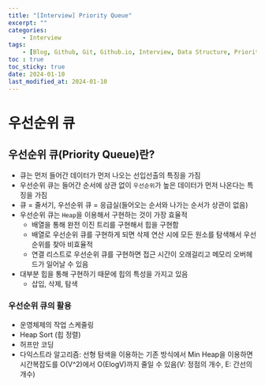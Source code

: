 ```yaml
---
title: "[Interview] Priority Queue"
excerpt: ""
categories:
    - Interview
tags:
    - [Blog, Github, Git, Github.io, Interview, Data Structure, Priority Queue]
toc : true
toc_sticky: true
date: 2024-01-10
last_modified_at: 2024-01-10
---
```

# 우선순위 큐

## 우선순위 큐(Priority Queue)란?

- 큐는 먼저 들어간 데이터가 먼저 나오는 선입선출의 특징을 가짐
- 우선순위 큐는 들어간 순서에 상관 없이 `우선순위`가 높은 데이터가 먼저 나온다는 특징을 가짐
- 큐 = 줄서기, 우선순위 큐 = 응급실(들어오는 순서와 나가는 순서가 상관이 없음)
- 우선순위 큐는 `Heap`을 이용해서 구현하는 것이 가장 효율적
    - 배열을 통해 완전 이진 트리를 구현해서 힙을 구현함
    - 배열로 우선순위 큐를 구현하게 되면 삭제 연산 시에 모든 원소를 탐색해서 우선순위를 찾아 비효율적
    - 연결 리스트로 우선순위 큐를 구현하면 접근 시간이 오래걸리고 메모리 오버헤드가 일어날 수 있음
- 대부분 힙을 통해 구현하기 때문에 힙의 특성을 가지고 있음
    - 삽입, 삭제, 탐색

### 우선순위 큐의 활용

- 운영체제의 작업 스케줄링
- Heap Sort (힙 정렬)
- 허프만 코딩
- 다익스트라 알고리즘: 선형 탐색을 이용하는 기존 방식에서 Min Heap을 이용하면 시간복잡도를 O(V^2)에서 O(ElogV)까지 줄일 수 있음(V: 정점의 개수, E: 간선의 개수)